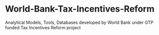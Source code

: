 # World-Bank-Tax-Incentives-Reform
Analytical Models, Tools, Databases developed by World Bank under GTP funded Tax Incentives Reform project
